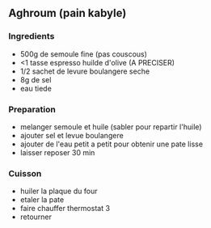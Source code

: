 ## Aghroum (pain kabyle)

### Ingredients

- 500g de semoule fine (pas couscous)
- <1 tasse espresso huilde d'olive (A PRECISER)
- 1/2 sachet de levure boulangere seche
- 8g de sel
- eau tiede

### Preparation

- melanger semoule et huile (sabler pour repartir l'huile)
- ajouter sel et levue boulangere
- ajouter de l'eau petit a petit pour obtenir une pate lisse
- laisser reposer 30 min

### Cuisson

- huiler la plaque du four
- etaler la pate
- faire chauffer thermostat 3
- retourner

